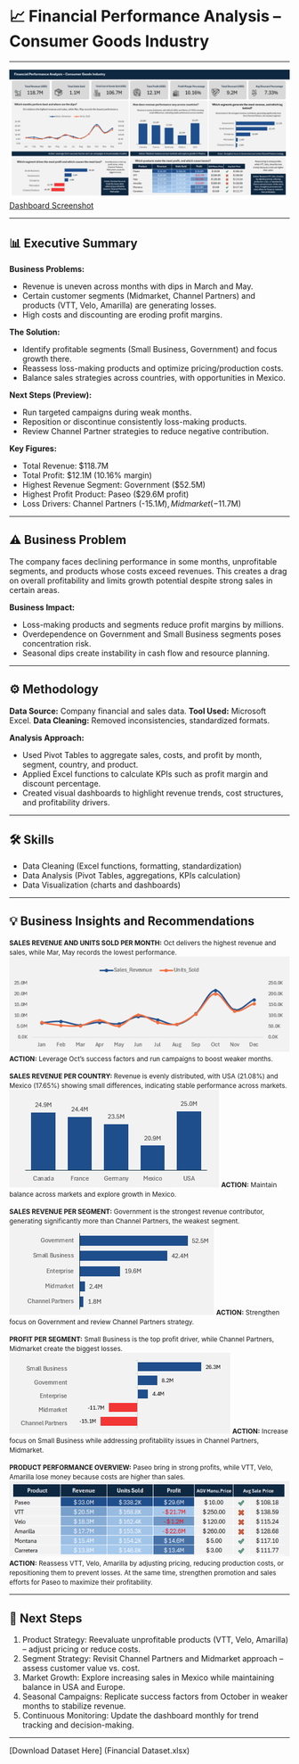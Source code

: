 # 📈 Financial Performance Analysis – Consumer Goods Industry

---

![Dashboard Screenshot](./Asset/Financial%20Dataset%20Dashboard.png)
[Dashboard Screenshot](./Asset/Financial%20Dataset%20Dashboard.png)

---
## 📊 Executive Summary

**Business Problems:**
- Revenue is uneven across months with dips in March and May.
- Certain customer segments (Midmarket, Channel Partners) and products (VTT, Velo, Amarilla) are generating losses.
- High costs and discounting are eroding profit margins.

**The Solution:**
- Identify profitable segments (Small Business, Government) and focus growth there.
- Reassess loss-making products and optimize pricing/production costs.
- Balance sales strategies across countries, with opportunities in Mexico.

**Next Steps (Preview):**
- Run targeted campaigns during weak months.
- Reposition or discontinue consistently loss-making products.
- Review Channel Partner strategies to reduce negative contribution.

**Key Figures:**
- Total Revenue: $118.7M
- Total Profit: $12.1M (10.16% margin)
- Highest Revenue Segment: Government ($52.5M)
- Highest Profit Product: Paseo ($29.6M profit)
- Loss Drivers: Channel Partners (-$15.1M), Midmarket (-$11.7M)

---

## ⚠️ Business Problem

The company faces declining performance in some months, unprofitable segments, and products whose costs exceed revenues. This creates a drag on overall profitability and limits growth potential despite strong sales in certain areas.

**Business Impact:**

- Loss-making products and segments reduce profit margins by millions.
- Overdependence on Government and Small Business segments poses concentration risk.
- Seasonal dips create instability in cash flow and resource planning.

----

## ⚙️ Methodology

**Data Source:** Company financial and sales data.
**Tool Used:** Microsoft Excel.
**Data Cleaning:** Removed inconsistencies, standardized formats.

**Analysis Approach:**
- Used Pivot Tables to aggregate sales, costs, and profit by month, segment, country, and product.
- Applied Excel functions to calculate KPIs such as profit margin and discount percentage.
- Created visual dashboards to highlight revenue trends, cost structures, and profitability drivers.

---
## 🛠 Skills

- Data Cleaning (Excel functions, formatting, standardization)
- Data Analysis (Pivot Tables, aggregations, KPIs calculation)
- Data Visualization (charts and dashboards)

---

## 💡 Business Insights and Recommendations

<small>**SALES REVENUE AND UNITS SOLD PER MONTH:** 
Oct delivers the highest revenue and sales, while Mar, May records the lowest performance. </small>
![SalesRevenueAndUnitsSoldPerMonth](./asset/SalesRevenueAndUnitsSoldPerMonth.png)
<small>**ACTION:** Leverage Oct’s success factors and run campaigns to boost weaker months.</small>

<small>**SALES REVENUE PER COUNTRY:** Revenue is evenly distributed, with USA (21.08%) and Mexico (17.65%) showing small differences, indicating stable performance across markets. </small>
![RevenuePerCountry](./Asset/RevenuePerCountry.png)
<small>**ACTION:** Maintain balance across markets and explore growth in Mexico.</small>
<br>

<small>**SALES REVENUE PER SEGMENT:** Government is the strongest revenue contributor, generating significantly more than Channel Partners, the weakest segment.</small>
![RevenuePerSegment](./Asset/RevenuePerSegment.png)
<small>**ACTION:** Strengthen focus on Government and review Channel Partners strategy.</small>
<br>

<small>**PROFIT PER SEGMENT:** Small Business is the top profit driver, while Channel Partners, Midmarket create the biggest losses.</small>
![ProfitPerSegment](./Asset/ProfitPerSegment.png)
<small>**ACTION:** Increase focus on Small Business while addressing profitability issues in Channel Partners, Midmarket.</small>
<br>

<small>**PRODUCT PERFORMANCE OVERVIEW:** Paseo bring in strong profits, while VTT, Velo, Amarilla lose money because costs are higher than sales.</small>
![ProductPerformanceOverview](./Asset/ProductPerformanceOverview.png)
<small>**ACTION:** Reassess VTT, Velo, Amarilla by adjusting pricing, reducing production costs, or repositioning them to prevent losses. At the same time, strengthen promotion and sales efforts for Paseo to maximize their profitability.</small>

---
## 📝 Next Steps

<ol>
    <li>Product Strategy: Reevaluate unprofitable products (VTT, Velo, Amarilla) – adjust pricing or reduce costs.</li>
    <li>Segment Strategy: Revisit Channel Partners and Midmarket approach – assess customer value vs. cost.</li>
    <li>Market Growth: Explore increasing sales in Mexico while maintaining balance in USA and Europe.</li>
    <li>Seasonal Campaigns: Replicate success factors from October in weaker months to stabilize revenue.</li>
    <li>Continuous Monitoring: Update the dashboard monthly for trend tracking and decision-making.</li>
</ol>

---

[Download Dataset Here] (Financial Dataset.xlsx)
